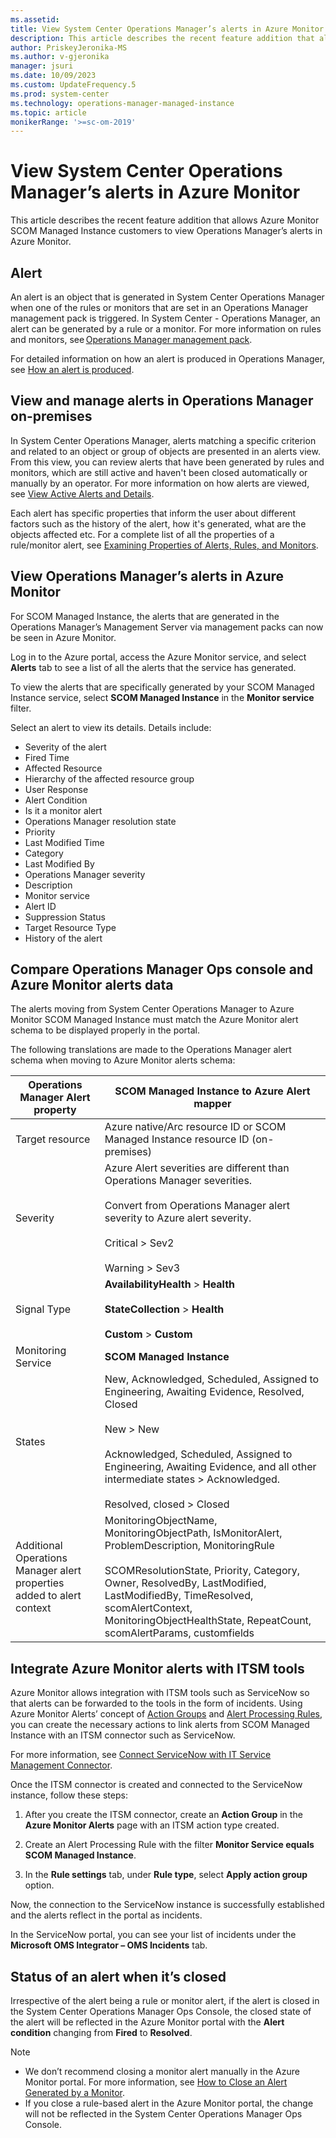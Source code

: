 ```yaml
---
ms.assetid: 
title: View System Center Operations Manager’s alerts in Azure Monitor
description: This article describes the recent feature addition that allows Azure Monitor SCOM Managed Instance customers to view Operations Manager’s alerts in Azure Monitor.
author: PriskeyJeronika-MS
ms.author: v-gjeronika
manager: jsuri
ms.date: 10/09/2023
ms.custom: UpdateFrequency.5
ms.prod: system-center
ms.technology: operations-manager-managed-instance
ms.topic: article
monikerRange: '>=sc-om-2019'
---
```


# View System Center Operations Manager’s alerts in Azure Monitor

This article describes the recent feature addition that allows Azure Monitor SCOM Managed Instance customers to view Operations Manager’s alerts in Azure Monitor.

## Alert

An alert is an object that is generated in System Center Operations Manager when one of the rules or monitors that are set in an Operations Manager management pack is triggered. In System Center - Operations Manager, an alert can be generated by a rule or a monitor. For more information on rules and monitors, see [Operations Manager management pack](/system-center/scom/manage-overview-management-pack).

For detailed information on how an alert is produced in Operations Manager, see [How an alert is produced](/system-center/scom/manage-alert-generation-overview).

## View and manage alerts in Operations Manager on-premises

In System Center Operations Manager, alerts matching a specific criterion and related to an object or group of objects are presented in an alerts view. From this view, you can review alerts that have been generated by rules and monitors, which are still active and haven't been closed automatically or manually by an operator. For more information on how alerts are viewed, see [View Active Alerts and Details](/system-center/scom/manage-alert-view-alerts-details).

Each alert has specific properties that inform the user about different factors such as the history of the alert, how it's generated, what are the objects affected etc. For a complete list of all the properties of a rule/monitor alert, see [Examining Properties of Alerts, Rules, and Monitors](/system-center/scom/manage-examine-properties-of-workflows).

## View Operations Manager’s alerts in Azure Monitor  

For SCOM Managed Instance, the alerts that are generated in the Operations Manager’s Management Server via management packs can now be seen in Azure Monitor.  

Log in to the Azure portal, access the Azure Monitor service, and select **Alerts** tab to see a list of all the alerts that the service has generated.

To view the alerts that are specifically generated by your SCOM Managed Instance service, select **SCOM Managed Instance** in the **Monitor service** filter.

Select an alert to view its details. Details include:

- Severity of the alert
- Fired Time
- Affected Resource
- Hierarchy of the affected resource group
- User Response
- Alert Condition
- Is it a monitor alert
- Operations Manager resolution state
- Priority
- Last Modified Time
- Category
- Last Modified By
- Operations Manager severity
- Description
- Monitor service
- Alert ID
- Suppression Status
- Target Resource Type
- History of the alert

## Compare Operations Manager Ops console and Azure Monitor alerts data

The alerts moving from System Center Operations Manager to Azure Monitor SCOM Managed Instance must match the Azure Monitor alert schema to be displayed properly in the portal.  

The following translations are made to the Operations Manager alert schema when moving to Azure Monitor alerts schema:

|Operations Manager Alert property|SCOM Managed Instance to Azure Alert mapper|
|----|----|
|Target resource|Azure native/Arc resource ID or SCOM Managed Instance resource ID (on-premises)|
|Severity|Azure Alert severities are different than Operations Manager severities.<br/> <br/> Convert from Operations Manager alert severity to Azure alert severity. <br/><br/>Critical > Sev2 <br/><br/> Warning > Sev3|
|Signal Type|**AvailabilityHealth** > **Health** <br/><br/> **StateCollection** > **Health** <br/> <br/> **Custom** > **Custom**|
|Monitoring Service|**SCOM Managed Instance**|
|States|New, Acknowledged, Scheduled, Assigned to Engineering, Awaiting Evidence, Resolved, Closed <br/> <br/> New > New <br/><br/> Acknowledged, Scheduled, Assigned to Engineering, Awaiting Evidence, and all other intermediate states > Acknowledged. <br/> <br/> Resolved, closed > Closed|
|Additional Operations Manager alert properties added to alert context|MonitoringObjectName, MonitoringObjectPath, IsMonitorAlert, ProblemDescription, MonitoringRule <br/> <br/> SCOMResolutionState, Priority, Category, Owner, ResolvedBy, LastModified, LastModifiedBy, TimeResolved, scomAlertContext, MonitoringObjectHealthState, RepeatCount,  scomAlertParams, customfields|

## Integrate Azure Monitor alerts with ITSM tools

Azure Monitor allows integration with ITSM tools such as ServiceNow so that alerts can be forwarded to the tools in the form of incidents. Using Azure Monitor Alerts’ concept of [Action Groups](/azure/azure-monitor/alerts/action-groups) and [Alert Processing Rules](/azure/azure-monitor/alerts/alerts-processing-rules?tabs=portal), you can create the necessary actions to link alerts from SCOM Managed Instance with an ITSM connector such as ServiceNow.  

For more information, see [Connect ServiceNow with IT Service Management Connector](/azure/azure-monitor/alerts/itsmc-connections-servicenow).

Once the ITSM connector is created and connected to the ServiceNow instance, follow these steps:

1. After you create the ITSM connector, create an **Action Group** in the **Azure Monitor Alerts** page with an ITSM action type created.

2. Create an Alert Processing Rule with the filter **Monitor Service equals SCOM Managed Instance**.

3. In the **Rule settings** tab, under **Rule type**, select **Apply action group** option.
   
Now, the connection to the ServiceNow instance is successfully established and the alerts reflect in the portal as incidents.  

In the ServiceNow portal, you can see your list of incidents under the **Microsoft OMS Integrator – OMS Incidents** tab.

## Status of an alert when it’s closed  

Irrespective of the alert being a rule or monitor alert, if the alert is closed in the System Center Operations Manager Ops Console, the closed state of the alert will be reflected in the Azure Monitor portal with the **Alert condition** changing from **Fired** to **Resolved**.

>[!NOTE]
>- We don’t recommend closing a monitor alert manually in the Azure Monitor portal. For more information, see [How to Close an Alert Generated by a Monitor](/system-center/scom/manage-alert-created-by-monitor).
>- If you close a rule-based alert in the Azure Monitor portal, the change will not be reflected in the System Center Operations Manager Ops Console.